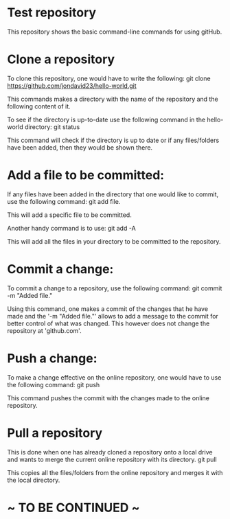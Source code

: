 # Test repository
This repository shows the basic command-line commands for using gitHub.

# Clone a repository
To clone this repository, one would have to write the following:
  git clone https://github.com/jondavid23/hello-world.git

This commands makes a directory with the name of the repository and the following content of it.

To see if the directory is up-to-date use the following command in the hello-world directory:
  git status

This command will check if the directory is up to date or if any files/folders have been added, then they would be shown there.

# Add a file to be committed:
If any files have been added in the directory that one would like to commit, use the following command:
  git add file.<extension>

This will add a specific file to be committed.

Another handy command is to use:
  git add -A

This will add all the files in your directory to be committed to the repository.

# Commit a change:
To commit a change to a repository, use the following command:
  git commit -m "Added file.<extension>"

Using this command, one makes a commit of the changes that he have made and the '-m "Added file.<extension>"' allows to add a message to the commit for better control of what was changed. This however does not change the repository at 'github.com'.

# Push a change:
To make a change effective on the online repository, one would have to use the following command:
  git push

This command pushes the commit with the changes made to the online repository.

# Pull a repository
This is done when one has already cloned a repository onto a local drive and wants to merge the current online repository with its directory.
  git pull

This copies all the files/folders from the online repository and merges it with the local directory.

# ~ TO BE CONTINUED ~
